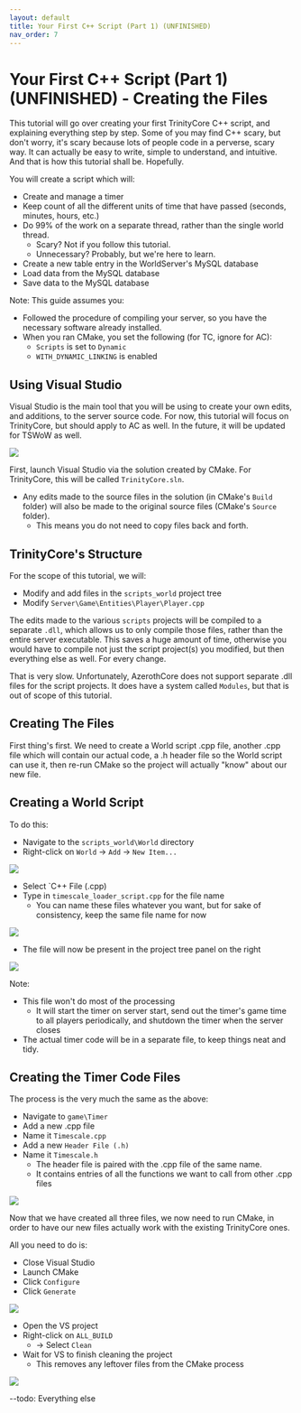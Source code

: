 ```yaml
---
layout: default
title: Your First C++ Script (Part 1) (UNFINISHED)
nav_order: 7
---
```


# Your First C++ Script (Part 1) (UNFINISHED) - Creating the Files

This tutorial will go over creating your first TrinityCore C++ script, and explaining everything step by step.
Some of you may find C++ scary, but don't worry, it's scary because lots of people code in a perverse, scary way.
It can actually be easy to write, simple to understand, and intuitive. And that is how this tutorial shall be. Hopefully.

You will create a script which will: 

* Create and manage a timer
* Keep count of all the different units of time that have passed (seconds, minutes, hours, etc.)
* Do 99% of the work on a separate thread, rather than the single world thread.
  - Scary? Not if you follow this tutorial. 
   * Unnecessary? Probably, but we're here to learn.
* Create a new table entry in the WorldServer's MySQL database
* Load data from the MySQL database
* Save data to the MySQL database

Note: This guide assumes you:
* Followed the procedure of compiling your server, so you have the necessary software already installed.
* When you ran CMake, you set the following (for TC, ignore for AC):
  - `Scripts` is set to `Dynamic`
  - `WITH_DYNAMIC_LINKING` is enabled

## Using Visual Studio

Visual Studio is the main tool that you will be using to create your own edits, and additions, to the server source code. For now, this tutorial will focus on TrinityCore, but should apply to AC as well. In the future, it will be updated for TSWoW as well.

<img class="mi ili" src="https://i.imgur.com/DolCXNL.jpg">

First, launch Visual Studio via the solution created by CMake. For TrinityCore, this will be called `TrinityCore.sln`.
* Any edits made to the source files in the solution (in CMake's `Build` folder) will also be made to the original source files (CMake's `Source` folder).
  - This means you do not need to copy files back and forth.

## TrinityCore's Structure

For the scope of this tutorial, we will: 
* Modify and add files in the `scripts_world` project tree
* Modify `Server\Game\Entities\Player\Player.cpp`

The edits made to the various `scripts` projects will be compiled to a separate `.dll`, which allows us to only compile those files, rather than the entire server executable. This saves a huge amount of time, otherwise you would have to compile not just the script project(s) you modified, but then everything else as well. For every change.

That is very slow. Unfortunately, AzerothCore does not support separate .dll files for the script projects. It does have a system called `Modules`, but that is out of scope of this tutorial.

## Creating The Files

First thing's first. We need to create a World script .cpp file, another .cpp file which will contain our actual code, a .h header file so the World script can use it, then re-run CMake so the project will actually "know" about our new file.

## Creating a World Script

To do this:
* Navigate to the `scripts_world\World` directory
* Right-click on `World` -> `Add` -> `New Item...`

<img class = "mi ili" src="https://i.imgur.com/JITHBhn.jpg">

* Select `C++ File (.cpp)
* Type in `timescale_loader_script.cpp` for the file name
  - You can name these files whatever you want, but for sake of consistency, keep the same file name for now

<img class = "mi ili" src="https://i.imgur.com/TKrnryl.jpg">

* The file will now be present in the project tree panel on the right

<img class = "mi ili" src="https://i.imgur.com/2C1R3ts.jpg">

Note:
* This file won't do most of the processing
  - It will start the timer on server start, send out the timer's game time to all players periodically, and shutdown the timer when the server closes
* The actual timer code will be in a separate file, to keep things neat and tidy.

## Creating the Timer Code Files

The process is the very much the same as the above:
* Navigate to `game\Timer`
* Add a new .cpp file
* Name it `Timescale.cpp`
* Add a new `Header File (.h)`
* Name it `Timescale.h`
  - The header file is paired with the .cpp file of the same name.
  - It contains entries of all the functions we want to call from other .cpp files

<img class = "mi ili" src="https://i.imgur.com/WY0gfl1.jpg">

Now that we have created all three files, we now need to run CMake, in order to have our new files actually work with the existing TrinityCore ones.

All you need to do is:
* Close Visual Studio
* Launch CMake
* Click `Configure`
* Click `Generate`

<img class = "mi ili" src="https://i.imgur.com/zKvuliM.jpg">

* Open the VS project
* Right-click on `ALL_BUILD`
  - -> Select `Clean`
* Wait for VS to finish cleaning the project
  - This removes any leftover files from the CMake process

<img class = "mi ili" src="https://i.imgur.com/h6GMbrt.jpg">

--todo: Everything else
